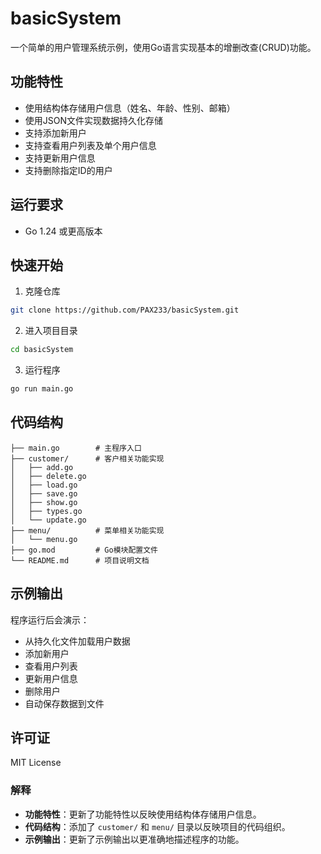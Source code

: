# basicSystem

一个简单的用户管理系统示例，使用Go语言实现基本的增删改查(CRUD)功能。

## 功能特性

- 使用结构体存储用户信息（姓名、年龄、性别、邮箱）
- 使用JSON文件实现数据持久化存储
- 支持添加新用户
- 支持查看用户列表及单个用户信息
- 支持更新用户信息
- 支持删除指定ID的用户

## 运行要求

- Go 1.24 或更高版本

## 快速开始

1. 克隆仓库
```bash
git clone https://github.com/PAX233/basicSystem.git
```

2. 进入项目目录
```bash
cd basicSystem
```

3. 运行程序
```bash
go run main.go
```

## 代码结构

```
├── main.go        # 主程序入口
├── customer/      # 客户相关功能实现
│   ├── add.go
│   ├── delete.go
│   ├── load.go
│   ├── save.go
│   ├── show.go
│   ├── types.go
│   └── update.go
├── menu/          # 菜单相关功能实现
│   └── menu.go
├── go.mod         # Go模块配置文件
└── README.md      # 项目说明文档
```

## 示例输出

程序运行后会演示：
- 从持久化文件加载用户数据
- 添加新用户
- 查看用户列表
- 更新用户信息
- 删除用户
- 自动保存数据到文件

## 许可证
MIT License

### 解释
- **功能特性**：更新了功能特性以反映使用结构体存储用户信息。
- **代码结构**：添加了 `customer/` 和 `menu/` 目录以反映项目的代码组织。
- **示例输出**：更新了示例输出以更准确地描述程序的功能。
